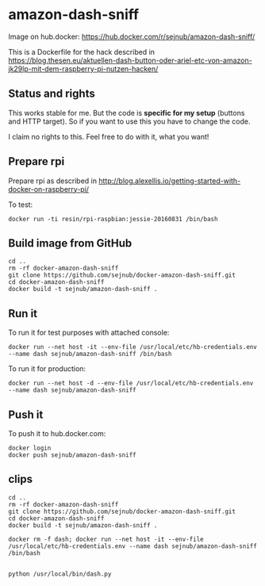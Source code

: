 # amazon-dash-sniff

Image on hub.docker: https://hub.docker.com/r/sejnub/amazon-dash-sniff/

This is a Dockerfile for the hack described in https://blog.thesen.eu/aktuellen-dash-button-oder-ariel-etc-von-amazon-jk29lp-mit-dem-raspberry-pi-nutzen-hacken/


## Status and rights
This works stable for me. But the code is **specific for my setup** (buttons and HTTP target). 
So if you want to use this you have to change the code. 

I claim no rights to this. Feel free to do with it, what you want!


## Prepare rpi
Prepare rpi as described in http://blog.alexellis.io/getting-started-with-docker-on-raspberry-pi/

To test: 
```
docker run -ti resin/rpi-raspbian:jessie-20160831 /bin/bash
```

## Build image from GitHub

```
cd ..
rm -rf docker-amazon-dash-sniff
git clone https://github.com/sejnub/docker-amazon-dash-sniff.git
cd docker-amazon-dash-sniff 
docker build -t sejnub/amazon-dash-sniff .
```

## Run it

To run it for test purposes with attached console:
```
docker run --net host -it --env-file /usr/local/etc/hb-credentials.env --name dash sejnub/amazon-dash-sniff /bin/bash
```

To run it for production:
```
docker run --net host -d --env-file /usr/local/etc/hb-credentials.env --name dash sejnub/amazon-dash-sniff
```

## Push it

To push it to hub.docker.com:
```
docker login
docker push sejnub/amazon-dash-sniff
```

## clips

```
cd ..
rm -rf docker-amazon-dash-sniff
git clone https://github.com/sejnub/docker-amazon-dash-sniff.git
cd docker-amazon-dash-sniff 
docker build -t sejnub/amazon-dash-sniff .

docker rm -f dash; docker run --net host -it --env-file /usr/local/etc/hb-credentials.env --name dash sejnub/amazon-dash-sniff /bin/bash


python /usr/local/bin/dash.py

```

